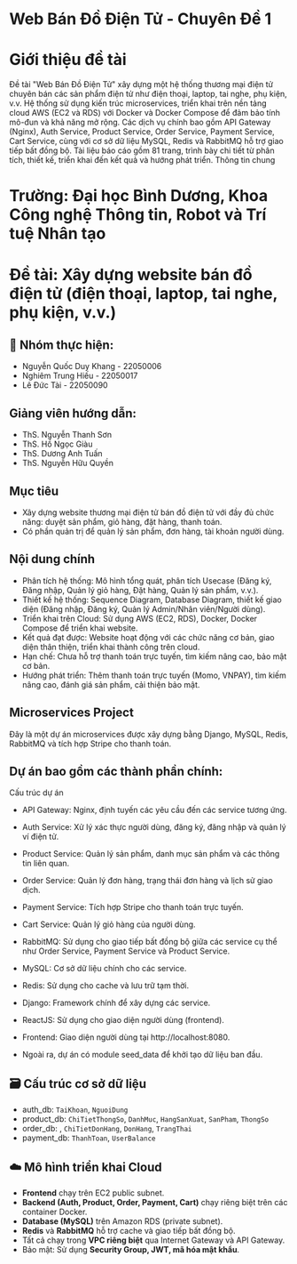 # Web Bán Đồ Điện Tử - Chuyên Đề 1

# Giới thiệu đề tài
Đề tài "Web Bán Đồ Điện Tử" xây dựng một hệ thống thương mại điện tử chuyên bán các sản phẩm điện tử như điện thoại, laptop, tai nghe, phụ kiện, v.v. Hệ thống sử dụng kiến trúc microservices, triển khai trên nền tảng cloud AWS (EC2 và RDS) với Docker và Docker Compose để đảm bảo tính mô-đun và khả năng mở rộng. Các dịch vụ chính bao gồm API Gateway (Nginx), Auth Service, Product Service, Order Service, Payment Service, Cart Service, cùng với cơ sở dữ liệu MySQL, Redis và RabbitMQ hỗ trợ giao tiếp bất đồng bộ. Tài liệu báo cáo gồm 81 trang, trình bày chi tiết từ phân tích, thiết kế, triển khai đến kết quả và hướng phát triển.
Thông tin chung

# Trường: Đại học Bình Dương, Khoa Công nghệ Thông tin, Robot và Trí tuệ Nhân tạo  

# Đề tài: Xây dựng website bán đồ điện tử (điện thoại, laptop, tai nghe, phụ kiện, v.v.)  

## 👥 Nhóm thực hiện:
- Nguyễn Quốc Duy Khang - 22050006
- Nghiêm Trung Hiếu - 22050017
- Lê Đức Tài - 22050090

## Giảng viên hướng dẫn:  
- ThS. Nguyễn Thanh Sơn  
- ThS. Hồ Ngọc Giàu  
- ThS. Dương Anh Tuấn  
- ThS. Nguyễn Hữu Quyền  

## Mục tiêu
- Xây dựng website thương mại điện tử bán đồ điện tử với đầy đủ chức năng: duyệt sản phẩm, giỏ hàng, đặt hàng, thanh toán.  
- Có phần quản trị để quản lý sản phẩm, đơn hàng, tài khoản người dùng.

## Nội dung chính

- Phân tích hệ thống: Mô hình tổng quát, phân tích Usecase (Đăng ký, Đăng nhập, Quản lý giỏ hàng, Đặt hàng, Quản lý sản phẩm, v.v.).  
- Thiết kế hệ thống: Sequence Diagram, Database Diagram, thiết kế giao diện (Đăng nhập, Đăng ký, Quản lý Admin/Nhân viên/Người dùng).  
- Triển khai trên Cloud: Sử dụng AWS (EC2, RDS), Docker, Docker Compose để triển khai website.  
- Kết quả đạt được: Website hoạt động với các chức năng cơ bản, giao diện thân thiện, triển khai thành công trên cloud.  
- Hạn chế: Chưa hỗ trợ thanh toán trực tuyến, tìm kiếm nâng cao, bảo mật cơ bản.  
- Hướng phát triển: Thêm thanh toán trực tuyến (Momo, VNPAY), tìm kiếm nâng cao, đánh giá sản phẩm, cải thiện bảo mật.

## Microservices Project
Đây là một dự án microservices được xây dựng bằng Django, MySQL, Redis, RabbitMQ và tích hợp Stripe cho thanh toán.

## Dự án bao gồm các thành phần chính:
Cấu trúc dự án
- API Gateway: Nginx, định tuyến các yêu cầu đến các service tương ứng.
- Auth Service: Xử lý xác thực người dùng, đăng ký, đăng nhập và quản lý ví điện tử.
- Product Service: Quản lý sản phẩm, danh mục sản phẩm và các thông tin liên quan.
- Order Service: Quản lý đơn hàng, trạng thái đơn hàng và lịch sử giao dịch.
- Payment Service: Tích hợp Stripe cho thanh toán trực tuyến.
- Cart Service: Quản lý giỏ hàng của người dùng.
- RabbitMQ: Sử dụng cho giao tiếp bất đồng bộ giữa các service cụ thể như Order Service, Payment Service và Product Service.
- MySQL: Cơ sở dữ liệu chính cho các service.
- Redis: Sử dụng cho cache và lưu trữ tạm thời.
- Django: Framework chính để xây dựng các service.
- ReactJS: Sử dụng cho giao diện người dùng (frontend).

- Frontend: Giao diện người dùng tại http://localhost:8080.
- Ngoài ra, dự án có module seed_data để khởi tạo dữ liệu ban đầu.

## 🗃️ Cấu trúc cơ sở dữ liệu
- auth_db: `TaiKhoan`, `NguoiDung`
- product_db: `ChiTietThongSo`, `DanhMuc`, `HangSanXuat`, `SanPham`, `ThongSo`
- order_db: , `ChiTietDonHang`, `DonHang`, `TrangThai`
- payment_db: `ThanhToan`, `UserBalance`

## ☁️ Mô hình triển khai Cloud

- **Frontend** chạy trên EC2 public subnet.
- **Backend (Auth, Product, Order, Payment, Cart)** chạy riêng biệt trên các container Docker.
- **Database (MySQL)** trên Amazon RDS (private subnet).
- **Redis** và **RabbitMQ** hỗ trợ cache và giao tiếp bất đồng bộ.
- Tất cả chạy trong **VPC riêng biệt** qua Internet Gateway và API Gateway.
- Bảo mật: Sử dụng **Security Group, JWT, mã hóa mật khẩu**.



